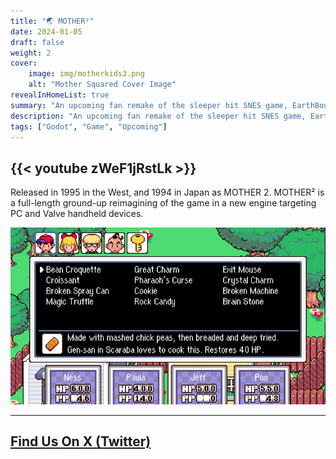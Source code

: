 ```yaml
---
title: "🌏️ MOTHER²"
date: 2024-01-05
draft: false
weight: 2
cover:
    image: img/motherkids3.png
    alt: "Mother Squared Cover Image"
revealInHomeList: true
summary: "An upcoming fan remake of the sleeper hit SNES game, EarthBound."
description: "An upcoming fan remake of the sleeper hit SNES game, EarthBound."
tags: ["Godot", "Game", "Upcoming"]
---
```


## {{< youtube zWeF1jRstLk >}}

Released in 1995 in the West, and 1994 in Japan as MOTHER 2. MOTHER² is a full-length ground-up reimagining of the game in a new engine targeting PC and Valve handheld devices.

![Gameplay Image](img/gamplay.png)

---

## [Find Us On X (Twitter)](https://twitter.com/mother__squared?lang=en)
